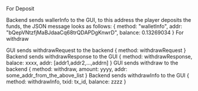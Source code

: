 For Deposit

Backend sends wallerInfo to the GUI, to this address the player deposits the funds, the JSON message looks as follows:
{
    method: "walletInfo", 
    addr: "bQepVNtzfjMaBJdaaCq68trQDAPDgKnwrD", 
    balance: 0.13269034
}
For withdraw

GUI sends withdrawRequest to the backend
{
   method: withdrawRequest
}
Backend sends withdrawResponse to the GUI
{
    method: withdrawResponse,
    balace: xxxx,
    addr: [addr1,addr2,...,addrn]
}
GUI sends withdraw to the backend
{
    method: withdraw,
    amount: yyyy,
    addr: some_addr_from_the_above_list
}
Backend sends withdrawInfo to the GUI
 {
   method: withdrawInfo,
   txid: tx_id,
   balance: zzzz
}
